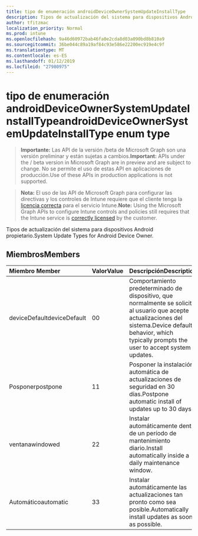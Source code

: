 ```yaml
---
title: tipo de enumeración androidDeviceOwnerSystemUpdateInstallType
description: Tipos de actualización del sistema para dispositivos Android propietario.
author: tfitzmac
localization_priority: Normal
ms.prod: intune
ms.openlocfilehash: 9a46d60972bab46fa0e2cda8d03a090bd8b810a9
ms.sourcegitcommit: 36be044c89a19af84c93e586e22200ec919e4c9f
ms.translationtype: MT
ms.contentlocale: es-ES
ms.lasthandoff: 01/12/2019
ms.locfileid: "27980975"
---
```

# <a name="androiddeviceownersystemupdateinstalltype-enum-type"></a><span data-ttu-id="b74ec-103">tipo de enumeración androidDeviceOwnerSystemUpdateInstallType</span><span class="sxs-lookup"><span data-stu-id="b74ec-103">androidDeviceOwnerSystemUpdateInstallType enum type</span></span>

> <span data-ttu-id="b74ec-104">**Importante:** Las API de la versión /beta de Microsoft Graph son una versión preliminar y están sujetas a cambios.</span><span class="sxs-lookup"><span data-stu-id="b74ec-104">**Important:** APIs under the / beta version in Microsoft Graph are in preview and are subject to change.</span></span> <span data-ttu-id="b74ec-105">No se permite el uso de estas API en aplicaciones de producción.</span><span class="sxs-lookup"><span data-stu-id="b74ec-105">Use of these APIs in production applications is not supported.</span></span>

> <span data-ttu-id="b74ec-106">**Nota:** El uso de las API de Microsoft Graph para configurar las directivas y los controles de Intune requiere que el cliente tenga la [licencia correcta](https://go.microsoft.com/fwlink/?linkid=839381) para el servicio Intune.</span><span class="sxs-lookup"><span data-stu-id="b74ec-106">**Note:** Using the Microsoft Graph APIs to configure Intune controls and policies still requires that the Intune service is [correctly licensed](https://go.microsoft.com/fwlink/?linkid=839381) by the customer.</span></span>

<span data-ttu-id="b74ec-107">Tipos de actualización del sistema para dispositivos Android propietario.</span><span class="sxs-lookup"><span data-stu-id="b74ec-107">System Update Types for Android Device Owner.</span></span>
## <a name="members"></a><span data-ttu-id="b74ec-108">Miembros</span><span class="sxs-lookup"><span data-stu-id="b74ec-108">Members</span></span>
|<span data-ttu-id="b74ec-109">Miembro	</span><span class="sxs-lookup"><span data-stu-id="b74ec-109">Member</span></span>|<span data-ttu-id="b74ec-110">Valor</span><span class="sxs-lookup"><span data-stu-id="b74ec-110">Value</span></span>|<span data-ttu-id="b74ec-111">Descripción</span><span class="sxs-lookup"><span data-stu-id="b74ec-111">Description</span></span>|
|:---|:---|:---|
|<span data-ttu-id="b74ec-112">deviceDefault</span><span class="sxs-lookup"><span data-stu-id="b74ec-112">deviceDefault</span></span>|<span data-ttu-id="b74ec-113">0</span><span class="sxs-lookup"><span data-stu-id="b74ec-113">0</span></span>|<span data-ttu-id="b74ec-114">Comportamiento predeterminado de dispositivo, que normalmente se solicita al usuario que acepte actualizaciones del sistema.</span><span class="sxs-lookup"><span data-stu-id="b74ec-114">Device default behavior, which typically prompts the user to accept system updates.</span></span>|
|<span data-ttu-id="b74ec-115">Posponer</span><span class="sxs-lookup"><span data-stu-id="b74ec-115">postpone</span></span>|<span data-ttu-id="b74ec-116">1</span><span class="sxs-lookup"><span data-stu-id="b74ec-116">1</span></span>|<span data-ttu-id="b74ec-117">Posponer la instalación automática de actualizaciones de seguridad en 30 días.</span><span class="sxs-lookup"><span data-stu-id="b74ec-117">Postpone automatic install of updates up to 30 days.</span></span>|
|<span data-ttu-id="b74ec-118">ventana</span><span class="sxs-lookup"><span data-stu-id="b74ec-118">windowed</span></span>|<span data-ttu-id="b74ec-119">2</span><span class="sxs-lookup"><span data-stu-id="b74ec-119">2</span></span>|<span data-ttu-id="b74ec-120">Instalar automáticamente dentro de un período de mantenimiento diario.</span><span class="sxs-lookup"><span data-stu-id="b74ec-120">Install automatically inside a daily maintenance window.</span></span>|
|<span data-ttu-id="b74ec-121">Automático</span><span class="sxs-lookup"><span data-stu-id="b74ec-121">automatic</span></span>|<span data-ttu-id="b74ec-122">3</span><span class="sxs-lookup"><span data-stu-id="b74ec-122">3</span></span>|<span data-ttu-id="b74ec-123">Instalar automáticamente las actualizaciones tan pronto como sea posible.</span><span class="sxs-lookup"><span data-stu-id="b74ec-123">Automatically install updates as soon as possible.</span></span>|





